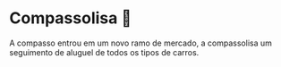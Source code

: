 # Compassolisa 🚗
A compasso entrou em um novo ramo de mercado, a compassolisa um seguimento de aluguel de  todos os tipos de carros. 
